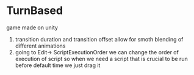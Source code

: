 # TurnBased
game made on unity


1. transition duration  and transition offset allow for smoth blending of different animations
2. going to Edit-> ScriptExecutionOrder we can change the order of execution of script so when we need a script that is crucial to be run before default time we just drag it
